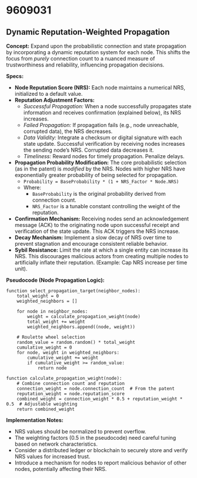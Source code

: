 # 9609031

## Dynamic Reputation-Weighted Propagation

**Concept:** Expand upon the probabilistic connection and state propagation by incorporating a dynamic reputation system for each node. This shifts the focus from *purely* connection count to a nuanced measure of trustworthiness and reliability, influencing propagation decisions.

**Specs:**

*   **Node Reputation Score (NRS):** Each node maintains a numerical NRS, initialized to a default value.
*   **Reputation Adjustment Factors:**
    *   *Successful Propagation:* When a node successfully propagates state information and receives confirmation (explained below), its NRS increases.
    *   *Failed Propagation:* If propagation fails (e.g., node unreachable, corrupted data), the NRS decreases.
    *   *Data Validity:* Integrate a checksum or digital signature with each state update. Successful verification by receiving nodes increases the sending node’s NRS.  Corrupted data decreases it.
    *   *Timeliness:* Reward nodes for timely propagation. Penalize delays.
*   **Propagation Probability Modification:** The core probabilistic selection (as in the patent) is *modified* by the NRS.  Nodes with higher NRS have exponentially greater probability of being selected for propagation.
    *   `Probability = BaseProbability * (1 + NRS_Factor * Node.NRS)`
    *   Where:
        *   `BaseProbability` is the original probability derived from connection count.
        *   `NRS_Factor` is a tunable constant controlling the weight of the reputation.
*   **Confirmation Mechanism:** Receiving nodes send an acknowledgement message (ACK) to the originating node upon successful receipt and verification of the state update. This ACK triggers the NRS increase.
*   **Decay Mechanism:** Implement a slow decay of NRS over time to prevent stagnation and encourage consistent reliable behavior.
*   **Sybil Resistance:** Limit the rate at which a single entity can increase its NRS. This discourages malicious actors from creating multiple nodes to artificially inflate their reputation. (Example: Cap NRS increase per time unit).

**Pseudocode (Node Propagation Logic):**

```
function select_propagation_target(neighbor_nodes):
    total_weight = 0
    weighted_neighbors = []

    for node in neighbor_nodes:
        weight = calculate_propagation_weight(node)
        total_weight += weight
        weighted_neighbors.append((node, weight))

    # Roulette wheel selection
    random_value = random.random() * total_weight
    cumulative_weight = 0
    for node, weight in weighted_neighbors:
        cumulative_weight += weight
        if cumulative_weight >= random_value:
            return node

function calculate_propagation_weight(node):
    # Combine connection count and reputation
    connection_weight = node.connection_count  # From the patent
    reputation_weight = node.reputation_score
    combined_weight = connection_weight * 0.5 + reputation_weight * 0.5  # Adjustable weighting
    return combined_weight
```

**Implementation Notes:**

*   NRS values should be normalized to prevent overflow.
*   The weighting factors (0.5 in the pseudocode) need careful tuning based on network characteristics.
*   Consider a distributed ledger or blockchain to securely store and verify NRS values for increased trust.
*   Introduce a mechanism for nodes to report malicious behavior of other nodes, potentially affecting their NRS.